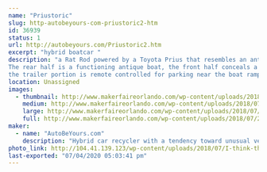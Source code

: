 ```yaml
---
name: "Priustoric"
slug: http-autobeyours-com-priustoric2-htm
id: 36939
status: 1
url: http://autobeyours.com/Priustoric2.htm
excerpt: "hybrid boatcar "
description: "a Rat Rod powered by a Toyota Prius that resembles an antique Chris Craft.
The rear half is a functioning antique boat, the front half conceals a front wheel drive Hybrid motor.
the trailer portion is remote controlled for parking near the boat ramp."
location: Unassigned
images:
  - thumbnail: http://www.makerfaireorlando.com/wp-content/uploads/2018/07/20180430_1811361.jpg
    medium: http://www.makerfaireorlando.com/wp-content/uploads/2018/07/20180430_1811361.jpg
    large: http://www.makerfaireorlando.com/wp-content/uploads/2018/07/20180430_1811361.jpg
    full: http://www.makerfaireorlando.com/wp-content/uploads/2018/07/20180430_1811361.jpg
maker:
  - name: "AutoBeYours.com"
    description: "Hybrid car recycler with a tendency toward unusual vehicle design. "
photo_link: http://104.41.139.123/wp-content/uploads/2018/07/I-think-this-is-the-one-edit-1024x859.jpg
last-exported: "07/04/2020 05:03:41 pm"
---
```

